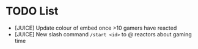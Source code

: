 # TODO List

* [JUICE] Update colour of embed once >10 gamers have reacted
* [JUICE] New slash command `/start <id>` to @ reactors about gaming time